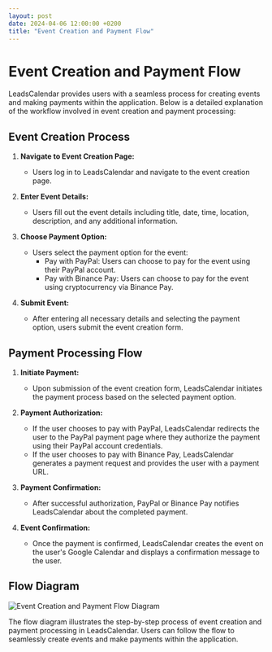 ```yaml
---
layout: post
date: 2024-04-06 12:00:00 +0200
title: "Event Creation and Payment Flow"
---
```


# Event Creation and Payment Flow

LeadsCalendar provides users with a seamless process for creating events and making payments within the application. Below is a detailed explanation of the workflow involved in event creation and payment processing:

## Event Creation Process

1. **Navigate to Event Creation Page:**
   - Users log in to LeadsCalendar and navigate to the event creation page.

2. **Enter Event Details:**
   - Users fill out the event details including title, date, time, location, description, and any additional information.

3. **Choose Payment Option:**
   - Users select the payment option for the event:
     - Pay with PayPal: Users can choose to pay for the event using their PayPal account.
     - Pay with Binance Pay: Users can choose to pay for the event using cryptocurrency via Binance Pay.

4. **Submit Event:**
   - After entering all necessary details and selecting the payment option, users submit the event creation form.

## Payment Processing Flow

1. **Initiate Payment:**
   - Upon submission of the event creation form, LeadsCalendar initiates the payment process based on the selected payment option.

2. **Payment Authorization:**
   - If the user chooses to pay with PayPal, LeadsCalendar redirects the user to the PayPal payment page where they authorize the payment using their PayPal account credentials.
   - If the user chooses to pay with Binance Pay, LeadsCalendar generates a payment request and provides the user with a payment URL.

3. **Payment Confirmation:**
   - After successful authorization, PayPal or Binance Pay notifies LeadsCalendar about the completed payment.

4. **Event Confirmation:**
   - Once the payment is confirmed, LeadsCalendar creates the event on the user's Google Calendar and displays a confirmation message to the user.

## Flow Diagram

![Event Creation and Payment Flow Diagram](/assets/images/event-payment-flow-diagram.png)

The flow diagram illustrates the step-by-step process of event creation and payment processing in LeadsCalendar. Users can follow the flow to seamlessly create events and make payments within the application.




